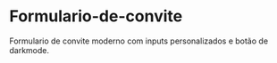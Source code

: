 # Formulario-de-convite
Formulario de convite moderno com inputs personalizados e botão de darkmode.
